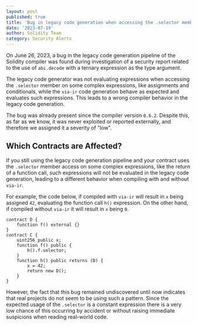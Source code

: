 ```yaml
---
layout: post
published: true
title: 'Bug in legacy code generation when accessing the .selector member on expressions with side-effects'
date: '2023-07-19'
author: Solidity Team
category: Security Alerts
---
```


On June 26, 2023, a bug in the legacy code generation pipeline of the Solidity compiler was found during
investigation of a security report related to the use of ``abi.decode`` with a ternary
expression as the type argument.

The legacy code generator was not evaluating expressions when accessing the ``.selector``
member on some complex expressions, like assignments and conditionals, while the ``via-ir`` code
generation behave as expected and evaluates such expressions.
This leads to a wrong compiler behavior in the legacy code generation.

The bug was already present since the compiler version ``0.6.2``.
Despite this, as far as we know, it was never exploited or reported externally, and
therefore we assigned it a severity of "low".

## Which Contracts are Affected?

If you still using the legacy code generation pipeline and your contract uses the 
``.selector`` member access on some complex expressions,
like the return of a function call, such expressions will not be evaluated in the 
legacy code generation, leading to a different behavior when compiling with and without ``via-ir``.

For example, the code below, if compiled with ``via-ir`` will result in ``x`` being 
assigned ``42``, evaluating the function call ``h()`` expression.
On the other hand, if compiled without ``via-ir`` it will result in ``x`` being ``0``.

```solidity
contract D {
    function f() external {}
}
contract C {
    uint256 public x;
    function f() public {
        h().f.selector;
    }
    function h() public returns (D) {
        x = 42;
        return new D();
    }
}
```

However, the fact that this bug remained undiscovered until now indicates that real
projects do not seem to be using such a pattern.
Since the expected usage of the ``.selector`` is a constant expression there is a very low chance
of this occurring by accident or without raising immediate suspicions when reading real-world code.
